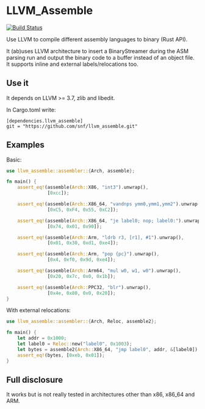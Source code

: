 # LLVM_Assemble

[![Build Status](https://travis-ci.org/snf/llvm_assemble.svg?branch=master)](https://travis-ci.org/snf/llvm_assemble)


Use LLVM to compile different assembly languages to binary (Rust API).

It (ab)uses LLVM architecture to insert a BinaryStreamer during the
ASM parsing run and output the binary code to a buffer instead of an
object file. It supports inline and external labels/relocations too.

## Use it

It depends on LLVM >= 3.7, zlib and libedit.

In Cargo.toml write:

```
[dependencies.llvm_assemble]
git = "https://github.com/snf/llvm_assemble.git"
```

## Examples

Basic:

```rust
use llvm_assemble::assembler::{Arch, assemble};

fn main() {
    assert_eq!(assemble(Arch::X86, "int3").unwrap(),
               [0xcc]);

    assert_eq!(assemble(Arch::X86_64, "vandnps ymm0,ymm1,ymm2").unwrap(),
               [0xC5, 0xF4, 0x55, 0xC2]);

    assert_eq!(assemble(Arch::X86_64, "je label0; nop; label0:").unwrap(),
               [0x74, 0x01, 0x90]);

    assert_eq!(assemble(Arch::Arm, "ldrb r3, [r1], #1").unwrap(),
               [0x01, 0x30, 0xd1, 0xe4]);

    assert_eq!(assemble(Arch::Arm, "pop {pc}").unwrap(),
               [0x4, 0xf0, 0x9d, 0xe4]);

    assert_eq!(assemble(Arch::Arm64, "mul w0, w1, w0").unwrap(),
               [0x20, 0x7c, 0x0, 0x1b]);

    assert_eq!(assemble(Arch::PPC32, "blr").unwrap(),
               [0x4e, 0x80, 0x0, 0x20]);
}
```

With external relocations:

```rust
use llvm_assemble::assembler::{Arch, Reloc, assemble2};

fn main() {
    let addr = 0x1000;
    let label0 = Reloc::new("label0", 0x1003);
    let bytes = assemble2(Arch::X86_64, "jmp label0", addr, &[label0]).unwrap();
    assert_eq!(bytes, [0xeb, 0x01]);
}

```

## Full disclosure

It works but is not really tested in architectures other than x86,
x86_64 and ARM.